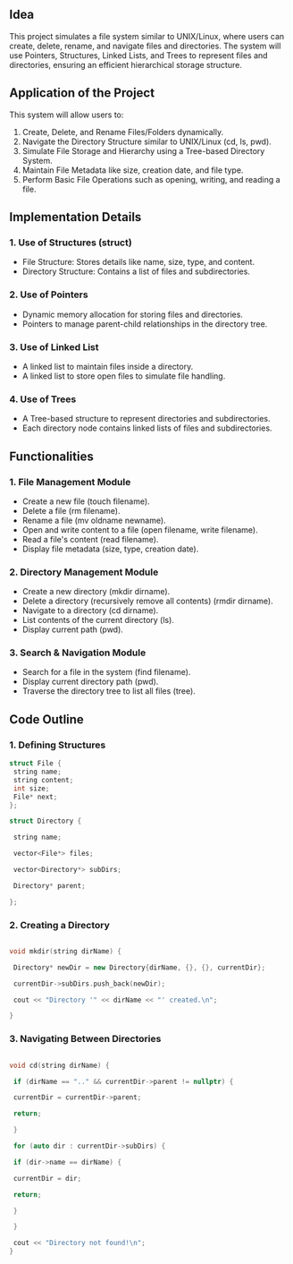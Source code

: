 ## Idea
This project simulates a file system similar to UNIX/Linux, where users can create, delete, rename,
and navigate files and directories. 
The system will use Pointers, Structures, Linked Lists, and Trees to represent files and directories,
ensuring an efficient hierarchical storage structure.
## Application of the Project
This system will allow users to:
1. Create, Delete, and Rename Files/Folders dynamically.
2. Navigate the Directory Structure similar to UNIX/Linux (cd, ls, pwd).
3. Simulate File Storage and Hierarchy using a Tree-based Directory System.
4. Maintain File Metadata like size, creation date, and file type.
5. Perform Basic File Operations such as opening, writing, and reading a file.
## Implementation Details
### 1. Use of Structures (struct)
- File Structure: Stores details like name, size, type, and content.
- Directory Structure: Contains a list of files and subdirectories.
### 2. Use of Pointers
- Dynamic memory allocation for storing files and directories.
- Pointers to manage parent-child relationships in the directory tree.
### 3. Use of Linked List
- A linked list to maintain files inside a directory.
- A linked list to store open files to simulate file handling.
### 4. Use of Trees
- A Tree-based structure to represent directories and subdirectories.
- Each directory node contains linked lists of files and subdirectories.
## Functionalities
### 1. File Management Module
- Create a new file (touch filename).
- Delete a file (rm filename).
- Rename a file (mv oldname newname).
- Open and write content to a file (open filename, write filename).
- Read a file's content (read filename).
- Display file metadata (size, type, creation date).
### 2. Directory Management Module
- Create a new directory (mkdir dirname).
- Delete a directory (recursively remove all contents) (rmdir dirname).
- Navigate to a directory (cd dirname).
- List contents of the current directory (ls).
- Display current path (pwd).
### 3. Search & Navigation Module
- Search for a file in the system (find filename).
- Display current directory path (pwd).
- Traverse the directory tree to list all files (tree).
## Code Outline
### 1. Defining Structures
```cpp
struct File {
 string name;
 string content;
 int size;
 File* next;
};

struct Directory {

 string name;

 vector<File*> files;

 vector<Directory*> subDirs;

 Directory* parent;

};

```

### 2. Creating a Directory

```cpp

void mkdir(string dirName) {

 Directory* newDir = new Directory{dirName, {}, {}, currentDir};

 currentDir->subDirs.push_back(newDir);

 cout << "Directory '" << dirName << "' created.\n";

}

```

### 3. Navigating Between Directories

```cpp

void cd(string dirName) {

 if (dirName == ".." && currentDir->parent != nullptr) {

 currentDir = currentDir->parent;

 return;

 }

 for (auto dir : currentDir->subDirs) {

 if (dir->name == dirName) {

 currentDir = dir;

 return;

 }

 }

 cout << "Directory not found!\n";
}
```

